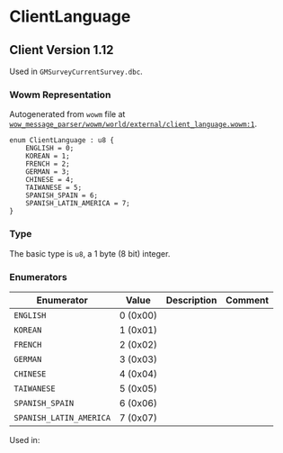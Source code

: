# ClientLanguage

## Client Version 1.12

Used in `GMSurveyCurrentSurvey.dbc`.

### Wowm Representation

Autogenerated from `wowm` file at [`wow_message_parser/wowm/world/external/client_language.wowm:1`](https://github.com/gtker/wow_messages/tree/main/wow_message_parser/wowm/world/external/client_language.wowm#L1).

```rust,ignore
enum ClientLanguage : u8 {
    ENGLISH = 0;
    KOREAN = 1;
    FRENCH = 2;
    GERMAN = 3;
    CHINESE = 4;
    TAIWANESE = 5;
    SPANISH_SPAIN = 6;
    SPANISH_LATIN_AMERICA = 7;
}
```
### Type
The basic type is `u8`, a 1 byte (8 bit) integer.
### Enumerators
| Enumerator | Value  | Description | Comment |
| --------- | -------- | ----------- | ------- |
| `ENGLISH` | 0 (0x00) |  |  |
| `KOREAN` | 1 (0x01) |  |  |
| `FRENCH` | 2 (0x02) |  |  |
| `GERMAN` | 3 (0x03) |  |  |
| `CHINESE` | 4 (0x04) |  |  |
| `TAIWANESE` | 5 (0x05) |  |  |
| `SPANISH_SPAIN` | 6 (0x06) |  |  |
| `SPANISH_LATIN_AMERICA` | 7 (0x07) |  |  |

Used in:

